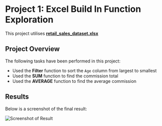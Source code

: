 
# Project 1: Excel Build In Function Exploration




This project utilises [**retail_sales_dataset.xlsx**](https://github.com/user-attachments/files/19039651/retail_sales_dataset.xlsx)

## Project Overview
The following tasks have been performed in this project:

- Used the **Filter** function to sort the `Age` column from largest to smallest
- Used the **SUM** function to find the commission total
- Used the **AVERAGE** function to find the average commission

## Results
Below is a screenshot of the final result:

![Screenshot of Result](https://github.com/user-attachments/assets/234a56c3-5643-40b2-bb34-88b7832cb01c)
